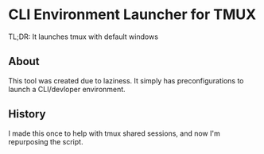CLI Environment Launcher for TMUX
=================================

TL;DR: It launches tmux with default windows

About
-----
This tool was created due to laziness.
It simply has preconfigurations to launch a CLI/devloper environment.

History
-------
I made this once to help with tmux shared sessions, and now I'm repurposing the script.
